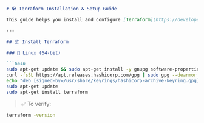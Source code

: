 ````markdown
# 🛠️ Terraform Installation & Setup Guide

This guide helps you install and configure [Terraform](https://developer.hashicorp.com/terraform) on **Linux**.

---

## 📦 Install Terraform

### 🔹 Linux (64-bit)

```bash
sudo apt-get update && sudo apt-get install -y gnupg software-properties-common curl
curl -fsSL https://apt.releases.hashicorp.com/gpg | sudo gpg --dearmor -o /usr/share/keyrings/hashicorp-archive-keyring.gpg
echo "deb [signed-by=/usr/share/keyrings/hashicorp-archive-keyring.gpg] https://apt.releases.hashicorp.com $(lsb_release -cs) main" | sudo tee /etc/apt/sources.list.d/hashicorp.list
sudo apt-get update
sudo apt-get install terraform
````

> ✅ To verify:

```bash
terraform -version
```

